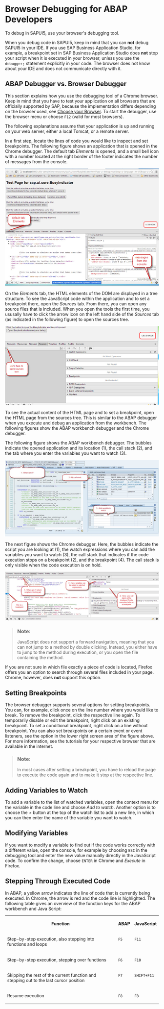 <!-- loio1e52fde5444649748809a78fd8a645da -->

# Browser Debugging for ABAP Developers

To debug in SAPUI5, use your browser's debugging tool.

When you debug code in SAPUI5, keep in mind that you can **not** debug SAPUI5 in your IDE. If you use SAP Business Application Studio, for example, a breakpoint set in SAP Business Application Studio does **not** stop your script when it is executed in your browser, unless you use the `debugger;` statement explicitly in your code. The browser does not know about your IDE and does not communicate directly with it.



## ABAP Debugger vs. Browser Debugger

This section explains how you use the debugging tool of a Chrome browser. Keep in mind that you have to test your application on all browsers that are officially supported by SAP, because the implementation differs depending on the browser used, see [Choose your Browser](../02_Read-Me-First/browser-and-platform-support-74b59ef.md). To start the debugger, use the browser menu or choose `F12` \(valid for most browsers\).

The following explanations assume that your application is up and running on your web server, either a local Tomcat, or a remote server.

In a first step, locate the lines of code you would like to inspect and set breakpoints. The following figure shows an application that is opened in the Chrome debugger. The default tab *Elements* is opened, and a small bell icon with a number located at the right border of the footer indicates the number of messages from the console.

![SAPUI5 Troubleshooting JS Debugger 1](images/SAPUI5_Troubleshooting_JS_Debugger_1_1b9ea07.jpg)

On the *Elements* tab, the HTML elements of the DOM are displayed in a tree structure. To see the JavaScript code within the application and to set a breakpoint there, open the *Sources* tab. From there, you can open any source files that is included. When you open the tools the first time, you ususally have to click the arrow icon on the left hand side of the *Sources* tab \(as indicated in the following figure\) to open the sources tree.

![SAPUI5 Troubleshooting Open Navigator](images/SAPUI5_Troubleshooting_Open_Navigator_2eec3c2.jpg)

To see the actual content of the HTML page and to set a breakpoint, open the HTML page from the sources tree. This is similar to the ABAP debugger when you execute and debug an application from the workbench. The following figures show the ABAP workbench debugger and the Chrome debugger.

The following figure shows the ABAP workbench debugger. The bubbles indicate the opened application and its location \(1\), the call stack \(2\), and the tab where you enter the variables you want to watch \(3\).

![SAPUI5 Troubleshooting ABAP Debugger](images/SAPUI5_Troubleshooting_ABAP_Debugger_44b5f9f.jpg)

The next figure shows the Chrome debugger. Here, the bubbles indicate the script you are looking at \(1\), the watch expressions where you can add the variables you want to watch \(3\), the call stack that indicates if the code execution stops on a breakpoint \(2\), and the breakpoint \(4\). The call stack is only visible when the code execution is on hold.

![SAPUI5 Troubleshooting JS Debugger 2](images/SAPUI5_Troubleshooting_JS_Debugger_2_c9721fb.jpg)

> ### Note:  
> JavaScript does not support a forward navigation, meaning that you can not jump to a method by double clicking. Instead, you either have to jump to the method during execution, or you open the file containing the method.

If you are not sure in which file exactly a piece of code is located, Firefox offers you an option to search through several files included in your page. Chrome, however, does **not** support this option.



## Setting Breakpoints

The browser debugger supports several options for setting breakpoints. You can, for example, click once on the line number where you would like to break. To remove the breakpoint, click the respective line again. To temporarily disable or edit the breakpoint, right click on an existing breakpoint. To set a conditional breakpoint, right click on a line without breakpoint. You can also set breakpoints on a certain event or event listeners, see the option in the lower right screen area of the figure above. For more information, see the tutorials for your respective browser that are available in the internet.

> ### Note:  
> In most cases after setting a breakpoint, you have to reload the page to execute the code again and to make it stop at the respective line.



## Adding Variables to Watch

To add a variable to the list of watched variables, open the context menu for the variable in the code line and choose *Add to watch*. Another option is to choose the *\+* button at the top of the watch list to add a new line, in which you can then enter the name of the variable you want to watch.



## Modifying Variables

If you want to modify a variable to find out if the code works correctly with a different value, open the console, for example by choosing `ESC` in the debugging tool and enter the new value manually directly in the JavaScript code. To confirm the change, choose `ENTER` in Chrome and *Execute* in Firefox.



## Stepping Through Executed Code

In ABAP, a yellow arrow indicates the line of code that is currently being executed. In Chrome, the arrow is red and the code line is highlighted. The following table gives an overview of the function keys for the ABAP workbench and Java Script:


<table>
<tr>
<th valign="top">

Function



</th>
<th valign="top">

ABAP



</th>
<th valign="top">

JavaScript



</th>
</tr>
<tr>
<td valign="top">

Step-by-step execution, also stepping into functions and loops



</td>
<td valign="top">

`F5`



</td>
<td valign="top">

`F11`



</td>
</tr>
<tr>
<td valign="top">

Step-by-step execution, stepping over functions



</td>
<td valign="top">

`F6`



</td>
<td valign="top">

`F10`



</td>
</tr>
<tr>
<td valign="top">

Skipping the rest of the current function and stepping out to the last cursor position



</td>
<td valign="top">

`F7`



</td>
<td valign="top">

`SHIFT+F11`



</td>
</tr>
<tr>
<td valign="top">

Resume execution



</td>
<td valign="top">

`F8`



</td>
<td valign="top">

`F8` 



</td>
</tr>
</table>

